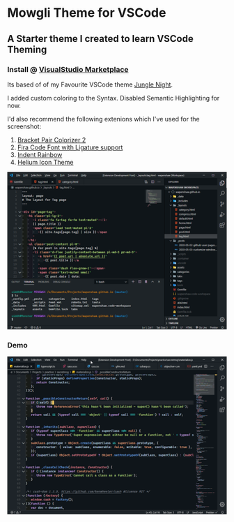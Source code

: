 # Mowgli Theme for VSCode

## A Starter theme I created to learn VSCode Theming

### Install @ [VisualStudio Marketplace](https://marketplace.visualstudio.com/items?itemName=wapenshaw.mowgli)

Its based of of my Favourite VSCode theme [Jungle Night](https://github.com/tweakimp/jungle-night).

I added custom coloring to the Syntax. Disabled Semantic Highlighting for now.

I'd also recommend the following extenions which I've used for the screenshot:

1. [Bracket Pair Colorizer 2](https://github.com/CoenraadS/Bracket-Pair-Colorizer-2)
2. [Fira Code Font with Ligature support](https://github.com/tonsky/FiraCode)
3. [Indent Rainbow](https://github.com/oderwat/vscode-indent-rainbow)
4. [Helium Icon Theme](https://github.com/helgardferreira/vscode-helium-icon-theme)

![Screenshot](./images/screenshot1.png 'Sample in JS')

### Demo

![Demo v 0.1.7](./images/demo017.gif)
